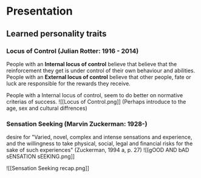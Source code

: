 # Presentation
## Learned personality traits
### Locus of Control (Julian Rotter: 1916 - 2014)
People with an **Internal locus of control** believe that believe that the reinforcement they get is under control of their own behaviour and abilities.
People with an **External locus of control** believe that other people, fate or luck are responsible for the rewards they receive.

People with a Internal locus of control, seem to do better on normative criterias of success.
![[Locus of Control.png]]
(Perhaps introduce to the age, sex and cultural diffrences)


### Sensation Seeking (Marvin Zuckerman: 1928-)
desire for "Varied, novel, complex and intense sensations and experience, and the willingness to take physical, social, legal and financial risks for the sake of such experiences" (Zuckerman, 1994 a, p. 27)
![[gOOD AND bAD sENSATION sEEKING.png]]

![[Sensation Seeking recap.png]]
